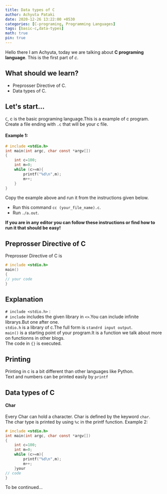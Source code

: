 ```yaml
---
title: Data types of C
author: Achyuta Pataki
date: 2020-12-26 13:22:00 +0530
categories: [C-programing, Programming Languages]
tags: [basic-c,data-types]
math: true
pin: true
---
```


Hello there I am Achyuta, today we are talking about **C programing language**. This is the first part of *c*.

## What should we learn?
* Preprosser Directive of C.
* Data types of C.


## Let's start...
`C`, c is the basic programing language.This is a example of c program.
Create a file ending with `.c` that will be your c file.  

#### Example 1:
``` c
# include <stdio.h>
int main(int argc, char const *argv[])
{
	int c=100;
	int m=0;
	while (c>=m){
		printf("%d\n",m);
		m++;
	}
}
```

Copy the example above and run it from the instructions given below.  
* Run this command `cc (your_file_name).c`.  
* Run `./a.out`.  

**If you are in any editor you can follow these instructions or find how to run it that should be easy!**  

## Preprosser Directive of C
Preprosser Directive of C is  
``` c
# include <stdio.h>
main()
{
// your code
}
```
## Explanation 
`# include <stdio.h>` :  
`# include` includes the given library in `<>`.You can include infinite librarys.But one after one.  
`stdio.h` is a library of c.The full form is `standrd input output`.  
`main()` is a starting point of your program.It is a function we talk about more on functionns in other blogs.  
The code in `{}` is executed.  

## Printing
Printing in c is a bit different than other languages like Python.  
Text and numbers can be printed easily by `printf`


## Data types of C

#### Char
Every Char can hold a character. Char is defined by the keyword `char`.  
The char type is printed by using `%c` in the printf function.
Example 2:   
``` c
# include <stdio.h>
int main(int argc, char const *argv[])
{
	int c=100;
	int m=0;
	while (c>=m){
		printf("%d\n",m);
		m++;
	}your 
// code
}
```
To be continued...